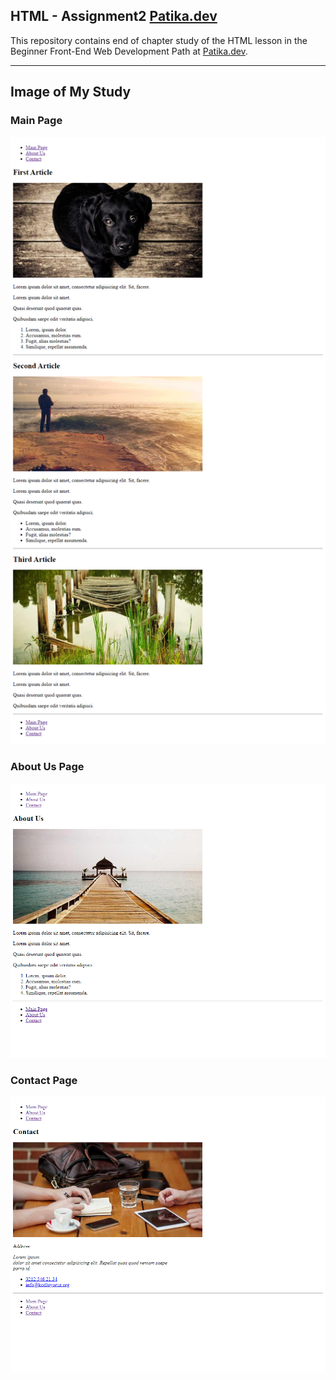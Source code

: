## HTML - Assignment2 [Patika.dev](https://www.patika.dev/tr) 

This repository contains end of chapter study of the HTML lesson in the Beginner Front-End Web Development Path at [Patika.dev](https://www.patika.dev/tr).

---

## Image of My Study

### Main Page

![Main Page](https://github.com/akturksametyasin/Patika.dev-HTML/blob/main/end-of-chapter-study/image/mainpage.png)

### About Us Page

![About Us Page](https://github.com/akturksametyasin/Patika.dev-HTML/blob/main/end-of-chapter-study/image/aboutuspage.png)

### Contact Page

![Contact Page](https://github.com/akturksametyasin/Patika.dev-HTML/blob/main/end-of-chapter-study/image/contactpage.png)